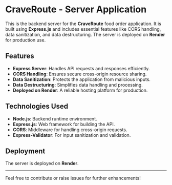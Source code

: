 # CraveRoute - Server Application

This is the backend server for the **CraveRoute** food order application. It is built using **Express.js** and includes essential features like CORS handling, data sanitization, and data destructuring. The server is deployed on **Render** for production use.

## Features

* **Express Server**: Handles API requests and responses efficiently.
* **CORS Handling**: Ensures secure cross-origin resource sharing.
* **Data Sanitization**: Protects the application from malicious inputs.
* **Data Destructuring**: Simplifies data handling and processing.
* **Deployed on Render**: A reliable hosting platform for production.

## Technologies Used

* **Node.js**: Backend runtime environment.
* **Express.js**: Web framework for building the API.
* **CORS**: Middleware for handling cross-origin requests.
* **Express-Validator**: For input sanitization and validation.

## Deployment

The server is deployed on **Render**.

---

Feel free to contribute or raise issues for further enhancements!